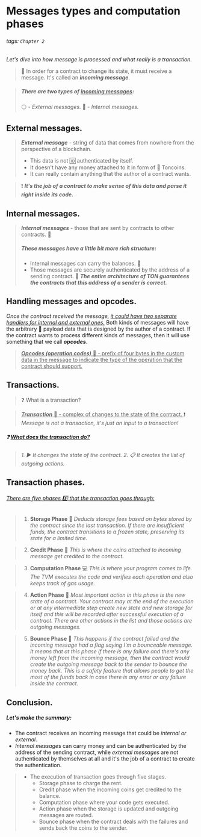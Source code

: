 # Messages types and computation phases

###### tags: `Chapter 2`

*Let's dive into how message is processed and what really is a transaction.*

> :love_letter: In order for a contract to change its state, it must receive a message. It's called an ***incoming message***.

> ##### There are two types of <u>incoming messages</u>:
> :white_circle: - *External messages.*
> :large_blue_circle: - *Internal messages.*

## External messages.

> ***External message*** - string of data that comes from nowhere from the perspective of a blockchain.
> - This data is not :id: authenticated by itself.
> - It doesn't have any money attached to it in form of :gem: Toncoins.
> - It can really contain anything that the author of a contract wants.

> :exclamation: ***It's the job of a contract to make sense of this data and parse it right inside its code.***


## Internal messages.

> ***Internal messages*** - those that are sent by contracts to other contracts. :busts_in_silhouette:
> ##### These messages have a little bit more rich structure:
> - Internal messages can carry the balances. :money_with_wings:
> - Those messages are securely authenticated by the address of a sending contract. :key:
> ***The entire architecture of TON guarantees the contracts that this address of a sender is correct.***


## Handling messages and opcodes.

*Once the contract received the message, <u>it could have two separate handlers for internal and external ones.</u>* 
Both kinds of messages will have the arbitrary :mount_fuji: payload data that is designed by the author of a contract. If the contract wants to process different kinds of messages, then it will use something that we call ***opcodes***.

> <u>***Opcodes (operation codes)*** :1234: - prefix of four bytes in the custom data in the message to indicate the type of the operation that the contract should support. </u>

## Transactions.

> :question: What is a transaction?

> <u> ***Transaction*** :money_with_wings: - complex of changes to the state of the contract. </u>
> :exclamation: *Message is not a transaction, it's just an input to a transaction!*

##### :question: <u> What does the transaction do? </u>

> *1. :arrow_forward: It changes the state of the contract.
> 2. :clipboard: It creates the list of outgoing actions.*

## Transaction phases. 

###### <u> There are five phases :five: that the transaction goes through: </u>


> 1. **Storage Phase** :ledger: 
*Deducts storage fees based on bytes stored by the contract since the last transaction. If there are insufficient funds, the contract transitions to a frozen state, preserving its state for a limited time.*


> 2. **Credit Phase** :bank:
*This is where the coins attached to incoming message get credited to the contract.*

> 3. **Computation Phase** :computer:
*This is where your program comes to life. The TVM executes the code and verifies each operation and also keeps track of gas usage.*

> 4. **Action Phase** :running:
*Most important action in this phase is the new state of a contract. Your contract may at the end of the execution or at any intermediate step create new state and new storage for itself and this will be recorded after successful execution of a contract. There are other actions in the list and those actions are outgoing messages.*

> 5. **Bounce Phase** :8ball:
*This happens if the contract failed and the incoming message had a flag saying I'm a bounceable message. It means that at this phase if there is any failure and there's any money left from the incoming message, then the contract would create the outgoing message back to the sender to bounce the money back. This is a safety feature that allows people to get the most of the funds back in case there is any error or any failure inside the contract.*

## Conclusion.

##### Let's make the summary:

- The contract receives an incoming message that could be *internal or external*.
- *Internal message*s can carry money and can be authenticated by the address of the sending contract, while *external messages* are not authenticated by themselves at all and it's the job of a contract to create the authentication. 

> - The execution of transaction goes through five stages.  
>    - Storage phase to charge the rent. 
>    - Credit phase when the incoming coins get credited to the balance. 
>    - Computation phase where your code gets executed.
>    - Action phase when the storage is updated and outgoing messages are routed.
>    - Bounce phase when the contract deals with the failures and sends back the coins to the sender.
